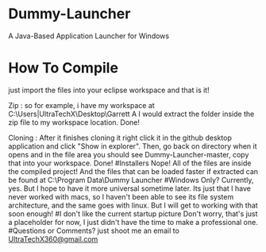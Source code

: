# Dummy-Launcher
A Java-Based Application Launcher for Windows
# How To Compile
just import the files into your eclipse workspace and that is it!

Zip : so for example, i have my workspace at C:\Users|UltraTechX\Desktop\Garrett A
I would extract the folder inside the zip file to my workspace location. Done!

Cloning : After it finishes cloning it right click it in the github desktop application and click "Show in explorer".
Then, go back on directory when it opens and in the file area you should see Dummy-Launcher-master, copy that into your workspace. Done!
#Installers
Nope! All of the files are inside the compiled project! And the files that can be loaded faster if extracted can be found at C:\Program Data\Dummy Launcher
#Windows Only?
Currently, yes.  But I hope to have it more universal sometime later. Its just that I have never worked with macs, so I haven't been able to see its file system architecture, and the same goes with linux.  But I will get to working with that soon enough!
#I don't like the current startup picture
Don't worry, that's just a placeholder for now, I just didn't have the time to make a professional one.
#Questions or Comments?
just shoot me an email to UltraTechX360@gmail.com
